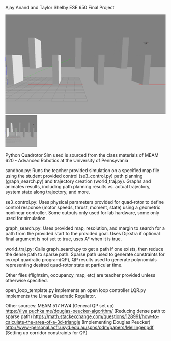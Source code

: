 Ajay Anand and Taylor Shelby
ESE 650 Final Project

![Alt Text](https://github.com/ajyanand/LQRMinSnapQuadrotor/blob/main/OverUnderAlone.gif)
<img src="https://github.com/ajyanand/LQRMinSnapQuadrotor/blob/main/OverUnderAlone.gif" width="100" height="100" />

Python Quadrotor Sim used is sourced from the class materials of MEAM 620 - Advanced Robotics at the University of Pennsyvania

sandbox.py: Runs the teacher provided simulation on a specified map file using the student provided control (se3_control.py) path planning (graph_search.py) and trajectory creation (world_traj.py). Graphs and animates results, including path planning results vs. actual trajectory, system state along trajectory, and more. 

se3_control.py: Uses physical parameters provided for quad-rotor to define control response (motor speeds, thrust, moment, state) using a geometric nonlinear controller. Some outputs only used for lab hardware, some only used for simulation.

graph_search.py: Uses provided map, resolution, and margin to search for a path from the provided start to the provided goal. Uses Dijkstra if optional final argument is not set to true, uses A* when it is true. 

world_traj.py: Calls graph_search.py to get a path if one exists, then reduce the dense path to sparse path. Sparse path used to generate constraints for cvxopt quadratic program(QP), QP results used to generate polynomials representing desired quad-rotor state at particular time. 

Other files (flightsim, occupancy_map, etc) are teacher provided unless otherwise specified.

open_loop_template.py implements an open loop controller
LQR.py implements the Linear Quadratic Regulator.


Other sources:
MEAM 517 HW4 (General QP set up)
https://ilya.puchka.me/douglas-peucker-algorithm/ (Reducing dense path to sparse path)
https://math.stackexchange.com/questions/128991/how-to-calculate-the-area-of-a-3d-triangle (Implementing Douglas Peucker)
http://www-personal.acfr.usyd.edu.au/spns/cdm/papers/Mellinger.pdf (Setting up corridor constraints for QP)
